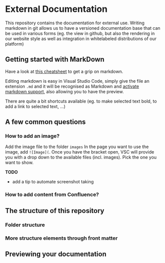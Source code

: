 # External Documentation

This repository contains the documentation for external use.
Writing markdown in git allows us to have a versioned documentation base that can be used in various forms (eg. the view in github, but also the rendering in our website style as well as integration in whitelabeled distributions of our platform)

## Getting started with MarkDown
Have a look at [this cheatsheet](https://github.com/adam-p/markdown-here/wiki/Markdown-Cheatsheet) to get a grip on markdown.

Editing markdown is easy in Visual Studio Code, simply give the file an extension `.md` and it will be recognised as Markdown and [activate markdown support](https://code.visualstudio.com/docs/languages/markdown), also allowing you to have the preview. 

There are quite a bit shortcuts available (eg. to make selected text bold, to add a link to selected text, ...)

## A few common questions

### How to add an image?

Add the image file to the folder `images` 
In the page you want to use the image, add
`![Image](`. Once you have the bracket open, VSC will provide you with a drop down to the available files (incl. images). Pick the one you want to show.


**TODO** 
* add a tip to automate screenshot taking

### How to add content from Confluence?


## The structure of this repository

### Folder structure


### More structure elements through front matter




## Previewing your documentation

